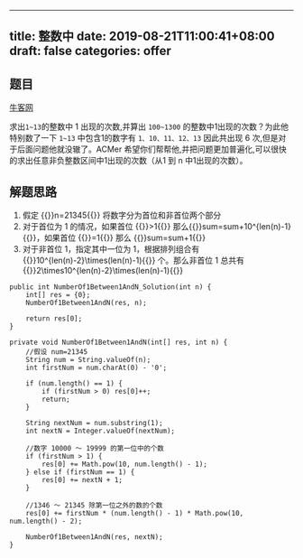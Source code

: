 
---
title: 整数中
date: 2019-08-21T11:00:41+08:00
draft: false
categories: offer
---


## 题目

[牛客网](https://www.nowcoder.com/practice/bd7f978302044eee894445e244c7eee6?tpId=13&tqId=11184&rp=1&ru=%2Fta%2Fcoding-interviews&qru=%2Fta%2Fcoding-interviews%2Fquestion-ranking&tPage=2)

求出`1~13`的整数中 1 出现的次数,并算出 `100~1300` 的整数中1出现的次数？为此他特别数了一下 `1~13` 中包含1的数字有 `1、10、11、12、13` 因此共出现 6 次,但是对于后面问题他就没辙了。ACMer 希望你们帮帮他,并把问题更加普遍化,可以很快的求出任意非负整数区间中1出现的次数（从1 到 n 中1出现的次数）。

## 解题思路

  1. 假定 {{<katex>}}n=21345{{</katex>}} 将数字分为首位和非首位两个部分
  2. 对于首位为 1 的情况，如果首位 {{<katex>}}>1{{</katex>}} 那么{{<katex>}}sum=sum+10^{len(n)-1}{{</katex>}}，如果首位 {{<katex>}}=1{{</katex>}} 那么 {{<katex>}}sum=sum+1{{</katex>}}
  3. 对于非首位 1，指定其中一位为 1，根据排列组合有 {{<katex>}}10^{len(n)-2}\times(len(n)-1){{</katex>}} 个。那么非首位 1 总共有 {{<katex>}}2\times10^{len(n)-2}\times(len(n)-1){{</katex>}}

```
public int NumberOf1Between1AndN_Solution(int n) {
    int[] res = {0};
    NumberOf1Between1AndN(res, n);

    return res[0];
}

private void NumberOf1Between1AndN(int[] res, int n) {
    //假设 num=21345
    String num = String.valueOf(n);
    int firstNum = num.charAt(0) - '0';

    if (num.length() == 1) {
        if (firstNum > 0) res[0]++;
        return;
    }

    String nextNum = num.substring(1);
    int nextN = Integer.valueOf(nextNum);

    //数字 10000 ～ 19999 的第一位中的个数
    if (firstNum > 1) {
        res[0] += Math.pow(10, num.length() - 1);
    } else if (firstNum == 1) {
        res[0] += nextN + 1;
    }

    //1346 ～ 21345 除第一位之外的数的个数
    res[0] += firstNum * (num.length() - 1) * Math.pow(10, num.length() - 2);

    NumberOf1Between1AndN(res, nextN);
}
```
